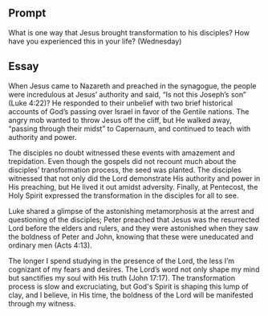 ---
---

## Prompt

What is one way that Jesus brought transformation to his disciples? How have you 
experienced this in your life? (Wednesday)

## Essay

When Jesus came to Nazareth and preached in the synagogue, the people were incredulous at Jesus’ authority and said, “Is not this Joseph’s son” (Luke 4:22)? He responded to their unbelief with two brief historical accounts of God’s passing over Israel in favor of the Gentile nations. The angry mob wanted to throw Jesus off the cliff, but He walked away, “passing through their midst” to Capernaum, and continued to teach with authority and power.

The disciples no doubt witnessed these events with amazement and trepidation. Even though the gospels did not recount much about the disciples’ transformation process, the seed was planted. The disciples witnessed that not only did the Lord demonstrate His authority and power in His preaching, but He lived it out amidst adversity. Finally, at Pentecost, the Holy Spirit expressed the transformation in the disciples for all to see.

Luke shared a glimpse of the astonishing metamorphosis at the arrest and questioning of the disciples; Peter preached that Jesus was the resurrected Lord before the elders and rulers, and they were astonished when they saw the boldness of Peter and John, knowing that these were uneducated and ordinary men (Acts 4:13).

The longer I spend studying in the presence of the Lord, the less I’m cognizant of my fears and desires. The Lord’s word not only shape my mind but sanctifies my soul with His truth (John 17:17). The transformation process is slow and excruciating, but God's Spirit is shaping this lump of clay, and I believe, in His time, the boldness of the Lord will be manifested through my witness.

